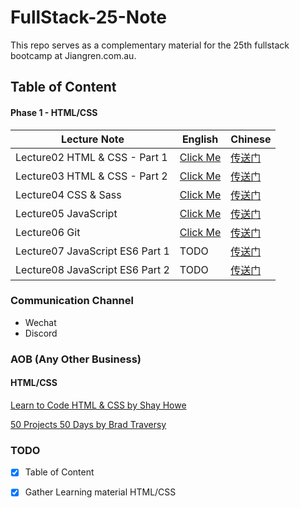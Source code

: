 # FullStack-25-Note

This repo serves as a complementary material for the 25th fullstack bootcamp at Jiangren.com.au.  



## Table of Content

#### Phase 1 - HTML/CSS

| Lecture Note                  | English                                                      | Chinese                                                      |
| ----------------------------- | ------------------------------------------------------------ | ------------------------------------------------------------ |
| Lecture02 HTML & CSS - Part 1 | [Click Me](https://github.com/australiaitgroup/FullStack-25-Note/blob/main/lecture-02-html-css-part-1-en.md) | [传送门](https://github.com/australiaitgroup/FullStack-25-Note/blob/main/lecture-02-html-css-part-1-ch.md) |
| Lecture03 HTML & CSS - Part 2 | [Click Me](https://github.com/australiaitgroup/FullStack-25-Note/blob/main/lecture-03-html-css-part-2-en.md) | [传送门](https://github.com/australiaitgroup/FullStack-25-Note/blob/main/lecture-03-html-css-part-2-ch.md) |
| Lecture04 CSS & Sass          | [Click Me](https://github.com/australiaitgroup/FullStack-25-Note/blob/main/lecture-04-css-sass-en.md) | [传送门](https://github.com/australiaitgroup/FullStack-25-Note/blob/main/lecture-04-CSS-Sass-notes-ch.md)        |                                               
| Lecture05 JavaScript          | [Click Me](https://github.com/australiaitgroup/FullStack-25-Note/blob/main/Lecture-05-JavaScript-en.md) | [传送门](https://github.com/australiaitgroup/FullStack-25-Note/blob/main/lecture-05-JavaScript-Note-ch.md)                                                         |
| Lecture06 Git                 | [Click Me](https://github.com/australiaitgroup/FullStack-25-Note/blob/main/lecture-06-git-en.md) | [传送门](https://github.com/australiaitgroup/FullStack-25-Note/blob/main/lecture-06-git-notes-ch.md)      
| Lecture07 JavaScript ES6 Part 1 | TODO | [传送门](https://github.com/australiaitgroup/FullStack-25-Note/blob/main/lecture-07-javascript-es6-part1-ch.md)      
| Lecture08 JavaScript ES6 Part 2 | TODO| [传送门](https://github.com/australiaitgroup/FullStack-25-Note/blob/main/lecture-08-javascript-es6-part2-ch.md)      




### Communication Channel

- Wechat
- Discord



### AOB (Any Other Business)

#### HTML/CSS

[Learn to Code HTML & CSS by Shay Howe](https://learn.shayhowe.com/html-css/)

[50 Projects 50 Days by Brad Traversy](https://github.com/bradtraversy/50projects50days)

### TODO

-[X] Table of Content

-[X] Gather Learning material HTML/CSS
